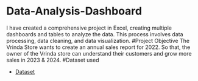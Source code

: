 # Data-Analysis-Dashboard
I have created a comprehensive project in Excel, creating multiple dashboards and tables to analyze the data. This process involves data processing, data cleaning, and data visualization.
#Project Objective
The Vrinda Store wants to create an annual sales report for 2022. So that, the owner of the Vrinda store can understand their customers and grow more sales in 2023 & 2024.
#Dataset used
- <a href="https://github.com/Karan7Singh/Data-Analysis-Dashboard/blob/main/Vrinda%20Store%20Data%20Analysis.xlsx">Dataset</a>
